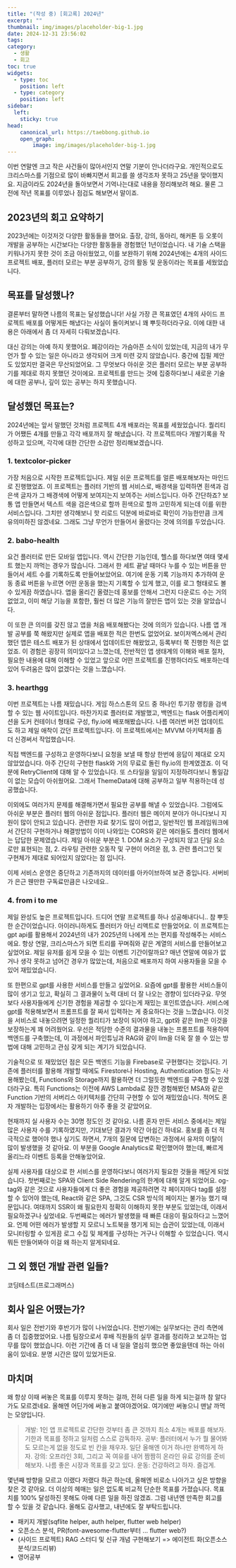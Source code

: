 ```yaml
---
title: "(작성 중) [회고록] 2024년"
excerpt: ""
thumbnail: img/images/placeholder-big-1.jpg 
date: 2024-12-31 23:56:02
tags:
category:
  - 생활
  - 회고
toc: true
widgets:
  - type: toc
    position: left
  - type: category
    position: left
sidebar:
  left:
    sticky: true
head:
    canonical_url: https://taebbong.github.io
    open_graph:
        image: img/images/placeholder-big-1.jpg
---
```


이번 연말엔 크고 작은 사건들이 많아서인지 연말 기분이 안나더라구요. 개인적으로도 크리스마스를 기점으로 많이 바빠지면서 회고를 쓸 생각조차 못하고 25년을 맞이했지요. 지금이라도 2024년을 돌아보면서 기억나는대로 내용을 정리해보려 해요. 물론 그 전에 작년 목표를 이루었나 점검도 해보면서 말이죠.

## 2023년의 회고 요약하기

2023년에는 이것저것 다양한 활동들을 했어요. 출장, 강의, 동아리, 해커톤 등 오롯이 개발을 공부하는 시간보다는 다양한 활동들을 경험했던 1년이었습니다. 내 기술 스택을 키워나가지 못한 것이 조금 아쉬웠었고, 이를 보완하기 위해 2024년에는 4개의 사이드 프로젝트 배포, 플러터 모르는 부분 공부하기, 강의 활동 및 운동이라는 목표를 세웠었습니다.

## 목표를 달성했나?

결론부터 말하면 나름의 목표는 달성했습니다! 사실 가장 큰 목표였던 4개의 사이드 프로젝트 배포를 어떻게든 해냈다는 사실이 돌이켜보니 꽤 뿌듯하더라구요. 이에 대한 내용은 아래에서 좀 더 자세히 다뤄보겠습니다.

대신 강의는 아예 하지 못했어요. 폐강이라는 가슴아픈 소식이 있었는데, 지금의 내가 무언가 할 수 있는 일은 아니라고 생각되어 크게 미련 갖지 않았습니다. 중간에 집필 제안도 있었지만 결국은 무산되었어요. 그 무엇보다 아쉬운 것은 플러터 모르는 부분 공부하기를 제대로 하지 못했던 것이에요. 프로젝트를 만드는 것에 집중하다보니 새로운 기술에 대한 공부나, 깊이 있는 공부는 하지 못했습니다.

## 달성했던 목표는?

2024년에는 앞서 말했던 것처럼 프로젝트 4개 배포라는 목표를 세웠었습니다. 퀄리티가 어쨌든 4개를 만들고 각각 배포까지 잘 해냈습니다. 각 프로젝트마다 개발기록을 작성하고 있으며, 각각에 대한 간단한 소감만 정리해보겠습니다.

### 1. textcolor-picker

가장 처음으로 시작한 프로젝트입니다. 제일 쉬운 프로젝트를 얼른 배포해보자는 마인드로 진행했었죠. 이 프로젝트는 플러터 기반의 웹 서비스로, 배경색을 입력하면 흰색과 검은색 글자가 그 배경색에 어떻게 보여지는지 보여주는 서비스입니다. 아주 간단하죠? 보통 앱 만들면서 텍스트 색을 검은색으로 할까 흰색으로 할까 고민하게 되는데 이를 위한 서비스입니다. 그치만 생각해보니 핫 리로드 덕분에 바로바로 확인이 가능한만큼 크게 유의미하진 않겠네요. 그래도 그냥 무언가 만들어서 올렸다는 것에 의의를 두었습니다.

### 2. babo-health

요건 플러터로 만든 모바일 앱입니다. 역시 간단한 기능인데, 헬스를 하다보면 여태 몇세트 했는지 까먹는 경우가 많습니다. 그래서 한 세트 끝날 때마다 누를 수 있는 버튼을 만들어서 세트 수를 기록하도록 만들어보았어요. 여기에 운동 기록 기능까지 추가하여 운동 종료 버튼을 누르면 어떤 운동을 했는지 기록할 수 있게 했고, 이를 로그 형태로도 볼 수 있게끔 하였습니다. 앱을 올리긴 올렸는데 홍보를 안해서 그런지 다운로드 수는 거의 없었고, 이미 해당 기능을 포함한, 훨씬 더 많은 기능의 잘만든 앱이 있는 것을 알았습니다. 

이 또한 큰 의미를 갖진 않고 앱을 처음 배포해봤다는 것에 의의가 있습니다. 나름 앱 개발 공부를 쭉 해왔지만 실제로 앱을 배포한 적은 한번도 없었어요. 보이저엑스에서 관리했던 앱은 테스트 배포가 된 상태에서 업데이트만 해왔었고, 등록부터 쭉 진행한 적은 없었죠. 이 경험은 굉장히 의미있다고 느꼈는데, 전반적인 앱 생태계의 이해와 배포 절차, 필요한 내용에 대해 이해할 수 있었고 앞으로 어떤 프로젝트를 진행하더라도 배포하는데 있어 두려움은 많이 없겠다는 것을 느꼈습니다.

### 3. hearthgg

이번 프로젝트는 나름 재밌습니다. 게임 하스스톤의 모드 중 하나인 투기장 랭킹을 검색할 수 있는 웹 사이트입니다. 마찬가지로 플러터로 개발했고, 백엔드는 flask 어플리케이션을 도커 컨테이너 형태로 구성, fly.io에 배포해봤습니다. 나름 여러번 버전 업데이트도 하고 제일 애착이 갔던 프로젝트입니다. 이 프로젝트에서는 MVVM 아키텍처를 좀 더 신경써서 작업했습니다.

직접 백엔드를 구성하고 운영하다보니 요청을 보낼 때 항상 한번에 응답이 제대로 오지 않았었습니다. 아주 간단히 구현한 flask와 거의 무료로 돌린 fly.io의 한계였겠죠. 이 덕분에 RetryClient에 대해 알 수 있었습니다. 또 스타일을 일일이 지정하려다보니 통일감이 없는 모습이 아쉬웠어요. 그래서 ThemeData에 대해 공부하고 일부 적용하는데 성공했습니다.

이외에도 여러가지 문제를 해결해가면서 필요한 공부를 해낼 수 있었습니다. 그럼에도 아쉬운 부분은 플러터 웹의 아쉬운 점입니다. 플러터 웹은 메이저 분야가 아니다보니 지원이 많이 안되고 있습니다. 관련한 자료 찾기도 많이 어렵고, 일반적인 웹 프레임워크에서 간단히 구현하거나 해결방법이 이미 나와있는 CORS와 같은 에러들도 플러터 웹에서는 답답한 문제였습니다. 제일 아쉬운 부분은 1. DOM 요소가 구성되지 않고 단일 요소로만 표현되는 점, 2. 라우팅 관련한 오동작 및 구현이 어려운 점, 3. 관련 플러그인 및 구현체가 제대로 되어있지 않았다는 점 입니다. 

이제 서비스 운영은 중단하고 기존까지의 데이터를 아카이브하여 보관 중입니다. 서버비가 은근 웬만한 구독료만큼은 나오네요..

### 4. from i to me

제일 완성도 높은 프로젝트입니다. 드디어 연말 프로젝트를 하나 성공해내다니.. 참 뿌듯한 순간이었습니다. 아이러니하게도 플러터가 아닌 리액트로 만들었어요. 이 프로젝트는 gpt api를 활용해서 2024년의 내가 2025년의 나에게 쓰는 편지를 작성해주는 서비스에요. 항상 연말, 크리스마스가 되면 트리를 꾸며줘와 같은 계열의 서비스를 만들어보고 싶었어요. 제일 유저를 쉽게 모을 수 있는 이벤트 기간이랄까요? 매년 연말에 여유가 없거나 생각 못하고 넘어간 경우가 많았는데, 처음으로 배포까지 하여 사용자들을 모을 수 있어 재밌었습니다.

또 한편으로 gpt를 사용한 서비스를 만들고 싶었어요. 요즘에 gpt를 활용한 서비스들이 많이 생기고 있고, 확실히 그 결과물이 노력 대비 더 잘 나오는 경향이 있더라구요. 무엇보다 사용자들에게 신기한 경험을 제공할 수 있다는게 재밌는 포인트였습니다. 서비스에 gpt를 적용해보면서 프롬프트를 잘 짜서 입력하는 게 중요하다는 것을 느꼈습니다. 이것을 서비스로 내놓으려면 일정한 퀄리티가 보장이 되어야 하고, gpt와 같은 llm은 이것을 보장하는게 꽤 어려웠어요. 우선은 적당한 수준의 결과물을 내놓는 프롬프트를 적용하여 백엔드를 구축했는데, 이 과정에서 파인튜닝과 RAG와 같이 llm을 더욱 잘 쓸 수 있는 방법에 대해 고민하고 관심 갖게 되는 계기가 되었습니다.

기술적으로 또 재밌었던 점은 모든 백엔드 기능을 Firebase로 구현했다는 것입니다. 기존에 플러터를 활용해 개발할 때에도 Firestore나 Hosting, Authentication 정도는 사용해봤는데, Functions와 Storage까지 활용하면 더 그럴듯한 백엔드를 구축할 수 있겠더라구요. 특히 Functions는 이전에 AWS Lambda로 잠깐 경험해봤던 MSA와 같은 Function 기반의 서버리스 아키텍처를 간단히 구현할 수 있어 재밌었습니다. 적어도 혼자 개발하는 입장에서는 활용하기 아주 좋을 것 같았어요.

현재까지 실 사용자 수는 30명 정도인 것 같아요. 나름 혼자 만든 서비스 중에서는 제일 많은 사용자 수를 기록하였지만, 기대보단 결과가 약간 아쉽긴 하네요. 홍보를 좀 더 적극적으로 했어야 했나 싶기도 하면서, 7개의 질문에 답변하는 과정에서 유저의 이탈이 많이 발생했을 것 같아요. 이 부분을 Google Analytics로 확인했어야 했는데, 빠르게 올리느라 이벤트 등록을 안해놓았어요.

실제 사용자를 대상으로 한 서비스를 운영하다보니 여러가지 필요한 것들을 깨닫게 되었습니다. 첫번째로는 SPA와 Client Side Rendering의 한계에 대해 알게 되었어요. og-tag와 같은 것으로 사용자들에게 더 좋은 경험을 제공하려면 각 페이지마다 tag를 설정할 수 있어야 했는데, React와 같은 SPA, 그것도 CSR 방식의 페이지는 불가능 했기 때문입니다. 여태까지 SSR이 왜 필요한지 정확히 이해하지 못한 부분도 있었는데, 이래서 필요하겠구나 싶었네요. 두번째로는 에러가 발생했을 때 빠른 대응이 필요하다고 느꼈어요. 언제 어떤 에러가 발생할 지 모르니 노트북을 챙기게 되는 습관이 있었는데, 이래서 모니터링할 수 있게끔 로그 수집 및 체계를 구성하는 거구나 이해할 수 있었습니다. 역시 뭐든 만들어봐야 이걸 왜 하는지 알게되네요.

## 그 외 했던 개발 관련 일들?

코딩테스트(프로그래머스)

## 회사 일은 어땠는가?

회사 일은 전반기와 후반기가 많이 나뉘었습니다. 전반기에는 실무보다는 관리 측면에 좀 더 집중했었어요. 나름 팀장으로서 후배 직원들의 실무 결과를 정리하고 보고하는 업무를 많이 했었습니다. 이런 기간에 좀 더 내 일을 열심히 했으면 좋았을텐데 하는 아쉬움이 있네요. 분명 시간은 많이 있었거든요.

## 마치며

왜 항상 이때 써놓은 목표를 이루지 못하는 걸까, 전혀 다른 일을 하게 되는걸까 참 알다가도 모르겠네요. 올해엔 어딘가에 써놓고 붙여야겠어요. 여기에만 써놓으니 맨날 까먹는 모양입니다. 

> 개발: 1인 앱 프로젝트로 간단한 것부터 좀 큰 것까지 최소 4개는 배포를 해보자. 기한과 목표를 정하고 일처럼 스스로 감독하자.
> 공부: 플러터에서 누가 뭘 물어봐도 모르는게 없을 정도로 빈 칸을 채우자. 일단 올해엔 이거 하나만 완벽하게 하자.
> 강의: 오프라인 3회, 그리고 꼭 여유를 내어 짬짬히 온라인 유료 강의를 준비해보자. 나름 좋은 시장과 목표를 갖고 있다.
> 운동: 건강하려고 하자. 즐겁게.

몇년째 방향을 모르고 이랬다 저랬다 하곤 하는데, 올해엔 비로소 나아가고 싶은 방향을 찾은 것 같아요. 더 이상의 헤매는 일은 없도록 비교적 단순한 목표를 가졌습니다. 목표치를 100% 달성하진 못해도 아예 다른 일을 하진 않겠죠. 그럼 내년엔 만족한 회고를 할 수 있을 것 같습니다. 올해도 감사했고, 내년에도 잘 부탁드립니다.


- 패키지 개발(sqflite helper, auth helper, flutter web helper)
- 오픈소스 분석, PR(font-awesome-flutter부터 ... flutter web?)
- (사이드 프로젝트) RAG 스터디 및 신규 개념 구현해보기 => 에이전트 화(오픈소스분석/코드리뷰)
- 영어공부